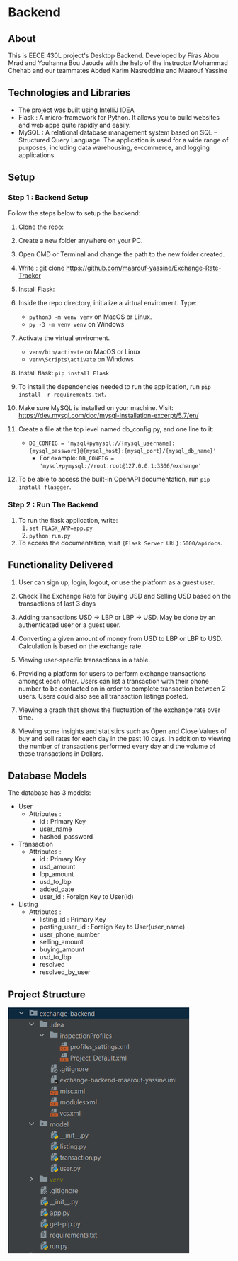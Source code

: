 # Backend

## About
This is EECE 430L project's Desktop Backend. Developed by Firas Abou Mrad and Youhanna Bou Jaoude with the help of the instructor Mohammad Chehab and our teammates Abded Karim Nasreddine and Maarouf Yassine

## Technologies and Libraries
* The project was built using IntelliJ IDEA
* Flask : A micro-framework for Python. It allows you to build websites and web apps quite rapidly and easily.
* MySQL : A relational database management system based on SQL – Structured Query Language. The application is used for a wide range of purposes, including data warehousing, e-commerce, and logging applications.


## Setup

### Step 1 : Backend Setup
Follow the steps below to setup the backend:
1. Clone the repo:
  1. Create a new folder anywhere on your PC.
  2. Open CMD or Terminal and change the path to the new folder created.
  3. Write : git clone https://github.com/maarouf-yassine/Exchange-Rate-Tracker
2. Install Flask:
  1. Inside the repo directory, initialize a virtual enviroment. Type: 
     * `python3 -m venv venv` on MacOS or Linux.
     * `py -3 -m venv venv` on Windows
  2. Activate the virtual enviroment.
     * `venv/bin/activate` on MacOS or Linux
     * `venv\Scripts\activate` on Windows
  3. Install flask: `pip install Flask`
4. To install the dependencies needed to run the application, run `pip install -r requirements.txt`.
5. Make sure MySQL is installed on your machine. Visit: https://dev.mysql.com/doc/mysql-installation-excerpt/5.7/en/
6. Create a file at the top level named db_config.py, and one line to it:
    * `DB_CONFIG = 'mysql+pymysql://{mysql_username}:{mysql_password}@{mysql_host}:{mysql_port}/{mysql_db_name}'`
      * For example: `DB_CONFIG = 'mysql+pymysql://root:root@127.0.0.1:3306/exchange'`

7. To be able to access the built-in OpenAPI documentation, run `pip install flasgger`.

### Step 2 : Run The Backend
1. To run the flask application, write:
    1. `set FLASK_APP=app.py`
    2. `python run.py`
2. To access the documentation, visit `{Flask Server URL}:5000/apidocs`.

## Functionality Delivered
1) User can sign up, login, logout, or use the platform as a guest user.

2) Check The Exchange Rate for Buying USD and Selling USD based on the transactions of last 3 days

3) Adding transactions USD -> LBP or LBP -> USD. May be done by an authenticated user or a guest user.

4) Converting a given amount of money from USD to LBP or LBP to USD. Calculation is based on the exchange rate.

5) Viewing user-specific transactions in a table.

6) Providing a platform for users to perform exchange transactions amongst each other. Users can list a transaction with their phone number to be contacted on in order to complete transaction between 2 users. Users could also see all transaction listings posted.

7) Viewing a graph that shows the fluctuation of the exchange rate over time.

8) Viewing some insights and statistics such as Open and Close Values of buy and sell rates for each day in the past 10 days. In addition to viewing the number of transactions performed every day and the volume of these transactions in Dollars.

## Database Models
The database has 3 models:
* User
  * Attributes :
    - id : Primary Key
    - user_name
    - hashed_password
* Transaction
  * Attributes :
    - id : Primary Key
    - usd_amount
    - lbp_amount
    - usd_to_lbp
    - added_date
    - user_id : Foreign Key to User(id)
* Listing
  * Attributes :
    - listing_id : Primary Key
    - posting_user_id : Foreign Key to User(user_name)
    - user_phone_number
    - selling_amount
    - buying_amount
    - usd_to_lbp
    - resolved
    - resolved_by_user
          
## Project Structure

![Images/Img.PNG](Images/Img.PNG)

